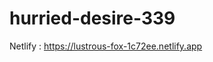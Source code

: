 # hurried-desire-339
Netlify :   https://lustrous-fox-1c72ee.netlify.app
  
  
     
    
      
   
